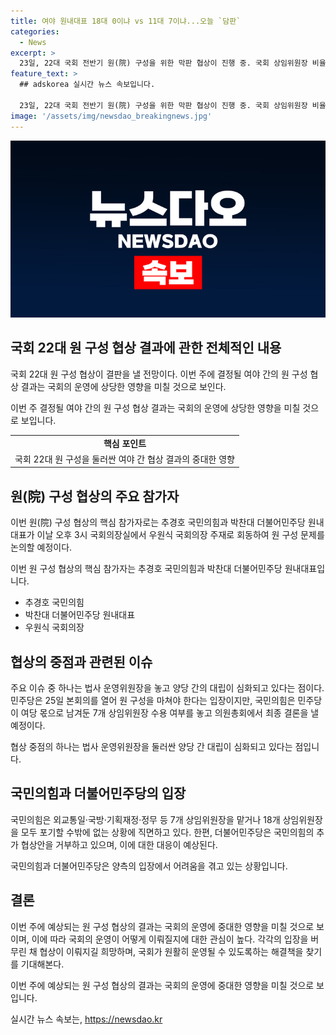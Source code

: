 ```yaml
---
title: 여야 원내대표 18대 0이냐 vs 11대 7이냐...오늘 `담판`
categories:
  - News
excerpt: >
  23일, 22대 국회 전반기 원(院) 구성을 위한 막판 협상이 진행 중. 국회 상임위원장 비율 18대 0 또는 11대 7 결정 주목. 우원식 국회의장 주재로 국회 상임위원 구성 문제 논의. 여야 법사 운영위원장 대립, 민주당은 25일 본회의 열겠다 주장. 국민의힘은 24일 의원총회로 최종 결정 예정. 우의장의 중재 역할과 국회 파행 가능성 관심.
feature_text: >
  ## adskorea 실시간 뉴스 속보입니다.

  23일, 22대 국회 전반기 원(院) 구성을 위한 막판 협상이 진행 중. 국회 상임위원장 비율 18대 0 또는 11대 7 결정 주목. 우원식 국회의장 주재로 국회 상임위원 구성 문제 논의. 여야 법사 운영위원장 대립, 민주당은 25일 본회의 열겠다 주장. 국민의힘은 24일 의원총회로 최종 결정 예정. 우의장의 중재 역할과 국회 파행 가능성 관심.
image: '/assets/img/newsdao_breakingnews.jpg'
---
```


<p><img src="/assets/img/newsdao_breakingnews.jpg" alt="adskorea 속보" /></p>

<h2 data-ke-size="size26">국회 22대 원 구성 협상 결과에 관한 전체적인 내용</h2>

<p>국회 22대 원 구성 협상이 결판을 낼 전망이다. 이번 주에 결정될 여야 간의 원 구성 협상 결과는 국회의 운영에 상당한 영향을 미칠 것으로 보인다.</p>

<p data-ke-size="size16">이번 주 결정될 여야 간의 원 구성 협상 결과는 국회의 운영에 상당한 영향을 미칠 것으로 보입니다.</p>

<table>
  <tr>
    <td style="text-align: center; height: 17px;"><b>핵심 포인트</b></td>
  </tr>
  <tr>
    <td style="text-align: center; height: 17px;">국회 22대 원 구성을 둘러싼 여야 간 협상 결과의 중대한 영향</td>
  </tr>
</table>

<h2 data-ke-size="size26">원(院) 구성 협상의 주요 참가자</h2>

<p>이번 원(院) 구성 협상의 핵심 참가자로는 추경호 국민의힘과 박찬대 더불어민주당 원내대표가 이날 오후 3시 국회의장실에서 우원식 국회의장 주재로 회동하여 원 구성 문제를 논의할 예정이다. </p>

<p data-ke-size="size16">이번 원 구성 협상의 핵심 참가자는 추경호 국민의힘과 박찬대 더불어민주당 원내대표입니다.</p>

<ul>
  <li>추경호 국민의힘</li>
  <li>박찬대 더불어민주당 원내대표</li>
  <li>우원식 국회의장</li>
</ul>

<h2 data-ke-size="size26">협상의 중점과 관련된 이슈</h2>

<p>주요 이슈 중 하나는 법사 운영위원장을 놓고 양당 간의 대립이 심화되고 있다는 점이다. 민주당은 25일 본회의를 열어 원 구성을 마쳐야 한다는 입장이지만, 국민의힘은 민주당이 여당 몫으로 남겨둔 7개 상임위원장 수용 여부를 놓고 의원총회에서 최종 결론을 낼 예정이다.</p>

<p data-ke-size="size16">협상 중점의 하나는 법사 운영위원장을 둘러싼 양당 간 대립이 심화되고 있다는 점입니다.</p>

<h2 data-ke-size="size26">국민의힘과 더불어민주당의 입장</h2>

<p>국민의힘은 외교통일·국방·기획재정·정무 등 7개 상임위원장을 맡거나 18개 상임위원장을 모두 포기할 수밖에 없는 상황에 직면하고 있다. 한편, 더불어민주당은 국민의힘의 추가 협상안을 거부하고 있으며, 이에 대한 대응이 예상된다.</p>

<p data-ke-size="size16">국민의힘과 더불어민주당은 양측의 입장에서 어려움을 겪고 있는 상황입니다.</p>

<h2 data-ke-size="size26">결론</h2>

<p>이번 주에 예상되는 원 구성 협상의 결과는 국회의 운영에 중대한 영향을 미칠 것으로 보이며, 이에 따라 국회의 운영이 어떻게 이뤄질지에 대한 관심이 높다. 각각의 입장을 버무린 채 협상이 이뤄지길 희망하며, 국회가 원활히 운영될 수 있도록하는 해결책을 찾기를 기대해본다.</p>

<p data-ke-size="size16">이번 주에 예상되는 원 구성 협상의 결과는 국회의 운영에 중대한 영향을 미칠 것으로 보입니다.</p>
실시간 뉴스 속보는, <a href="https://newsdao.kr" rel="dofollow">https://newsdao.kr</a>


